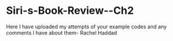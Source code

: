# Siri-s-Book-Review--Ch2

Here I have uploaded my attempts of your example codes and any comments I have about them- Rachel Haddad
